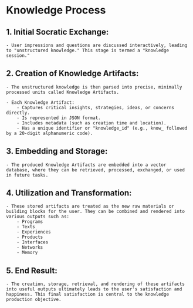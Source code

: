 # Knowledge Process

## 1. Initial Socratic Exchange:
    
    - User impressions and questions are discussed interactively, leading to "unstructured knowledge." This stage is termed a "knowledge session."​

## 2. Creation of Knowledge Artifacts:
    
    - The unstructured knowledge is then parsed into precise, minimally processed units called Knowledge Artifacts.
    
    - Each Knowledge Artifact:
        - Captures critical insights, strategies, ideas, or concerns directly.
        - Is represented in JSON format.
        - Includes metadata (such as creation time and location).
        - Has a unique identifier or "knowledge_id" (e.g., know_ followed by a 20-digit alphanumeric code).​

## 3. Embedding and Storage:
    
    - The produced Knowledge Artifacts are embedded into a vector database, where they can be retrieved, processed, exchanged, or used in future tasks.​

## 4. Utilization and Transformation:
    
    - These stored artifacts are treated as the new raw materials or building blocks for the user. They can be combined and rendered into various outputs such as:
        - Programs
        - Texts
        - Experiences
        - Products
        - Interfaces
        - Networks
        - Memory​

## 5. End Result:
    
    - The creation, storage, retrieval, and rendering of these artifacts into useful outputs ultimately leads to the user's satisfaction and happiness. This final satisfaction is central to the knowledge production objective.​